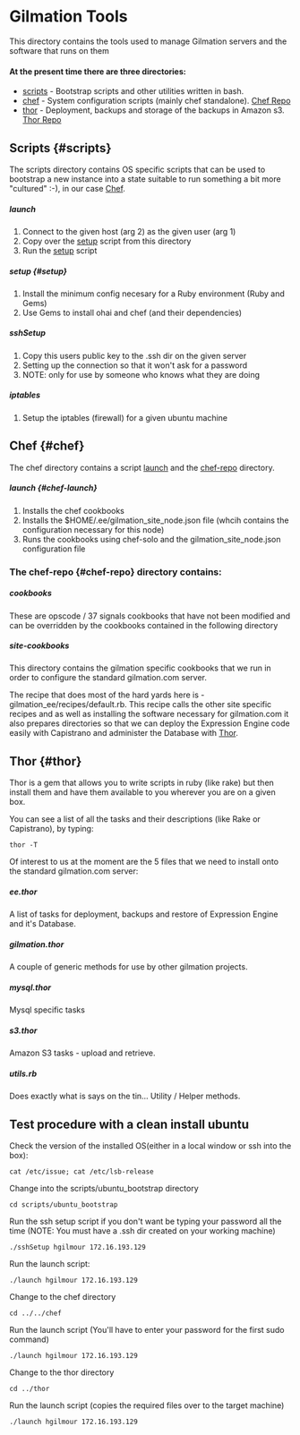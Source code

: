 # Gilmation Tools

This directory contains the tools used to manage Gilmation servers and the software that runs on them

#### At the present time there are three directories:
* [scripts](#scripts) - Bootstrap scripts and other utilities written in bash.
* [chef](#chef) - System configuration scripts (mainly chef standalone). [Chef Repo](http://github.com/opscode/chef)
* [thor](#thor) - Deployment, backups and storage of the backups in Amazon s3. [Thor Repo](http://github.com/wycats/thor)

## Scripts {#scripts}

The scripts directory contains OS specific scripts that can be used to bootstrap a new instance into a state suitable to run something a bit more "cultured" :-), in our case [Chef](http://github.com/opscode/chef).

##### launch
1. Connect to the given host (arg 2) as the given user (arg 1)
2. Copy over the [setup](#setup) script from this directory
3. Run the [setup](#setup) script

##### setup {#setup}
1. Install the minimum config necesary for a Ruby environment (Ruby and Gems)
2. Use Gems to install ohai and chef (and their dependencies)

##### sshSetup
1. Copy this users public key to the .ssh dir on the given server
2. Setting up the connection so that it won't ask for a password
3. NOTE: only for use by someone who knows what they are doing 

##### iptables
1. Setup the iptables (firewall) for a given ubuntu machine

## Chef {#chef}

The chef directory contains a script [launch](#chef-launch) and the [chef-repo](#chef-repo) directory.  

##### launch {#chef-launch}
1. Installs the chef cookbooks 
2. Installs the $HOME/.ee/gilmation_site_node.json file (whcih contains the configuration necessary for this node)
3. Runs the cookbooks using chef-solo and the gilmation_site_node.json configuration file

### The chef-repo {#chef-repo} directory contains:

##### cookbooks
These are opscode / 37 signals cookbooks that have not been modified and can be overridden by the cookbooks contained in the following directory

##### site-cookbooks
This directory contains the gilmation specific cookbooks that we run in order to configure the standard gilmation.com server.

The recipe that does most of the hard yards here is - gilmation_ee/recipes/default.rb.  This recipe calls the other site specific recipes and as well as installing the software necessary for gilmation.com it also prepares directories so that we can deploy the Expression Engine code easily with Capistrano and administer the Database with [Thor](#thor).  

## Thor {#thor}

Thor is a gem that allows you to write scripts in ruby (like rake) but then install them and have them available to you wherever you are on a given box.  

You can see a list of all the tasks and their descriptions (like Rake or Capistrano), by typing:

    thor -T 

Of interest to us at the moment are the 5 files that we need to install onto the standard gilmation.com server:

##### ee.thor
A list of tasks for deployment, backups and restore of Expression Engine and it's Database.

##### gilmation.thor
A couple of generic methods for use by other gilmation projects.

##### mysql.thor
Mysql specific tasks

##### s3.thor
Amazon S3 tasks - upload and retrieve.

##### utils.rb
Does exactly what is says on the tin…  Utility / Helper methods. 

## Test procedure with a clean install ubuntu

Check the version of the installed OS(either in a local window or ssh into the box):
  
    cat /etc/issue; cat /etc/lsb-release
    
Change into the scripts/ubuntu_bootstrap directory

    cd scripts/ubuntu_bootstrap

Run the ssh setup script if you don't want be typing your password all the time
(NOTE: You must have a .ssh dir created on your working machine)

    ./sshSetup hgilmour 172.16.193.129

Run the launch script:

    ./launch hgilmour 172.16.193.129

Change to the chef directory

    cd ../../chef

Run the launch script (You'll have to enter your password for the first sudo command)

    ./launch hgilmour 172.16.193.129

Change to the thor directory

    cd ../thor

Run the launch script (copies the required files over to the target machine)

    ./launch hgilmour 172.16.193.129
